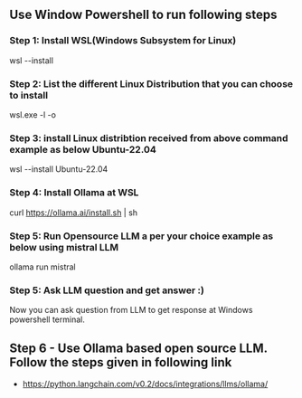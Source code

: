 ## Use Window Powershell to run following steps

### Step 1: Install WSL(Windows Subsystem for Linux)
wsl --install

### Step 2: List the different Linux Distribution that you can choose to install 

wsl.exe -l -o

### Step 3: install Linux distribtion received from above command example as below Ubuntu-22.04

wsl --install Ubuntu-22.04

### Step 4: Install Ollama at WSL

curl https://ollama.ai/install.sh | sh

### Step 5: Run Opensource LLM a per your choice example as below using mistral LLM

ollama run mistral

### Step 5: Ask LLM question and get answer :)

Now you can ask question from LLM to get response at Windows powershell terminal.


## Step 6 - Use Ollama based open source LLM. Follow the steps given in following link

* https://python.langchain.com/v0.2/docs/integrations/llms/ollama/